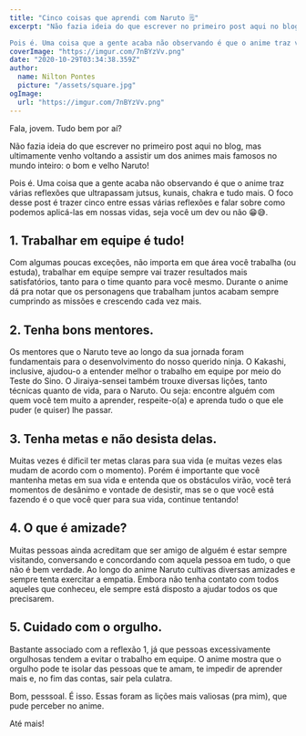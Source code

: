 ```yaml
---
title: "Cinco coisas que aprendi com Naruto 🗒️"
excerpt: "Não fazia ideia do que escrever no primeiro post aqui no blog, mas ultimamente venho voltando a assistir um dos animes mais famosos no mundo inteiro: o bom e velho Naruto!

Pois é. Uma coisa que a gente acaba não observando é que o anime traz várias reflexões que ultrapassam jutsus, kunais, chakra e tudo mais. O foco desse post é trazer cinco entre essas várias reflexões e falar sobre como podemos aplicá-las em nossas vidas, seja você um dev ou não 😁😅"
coverImage: "https://imgur.com/7nBYzVv.png"
date: "2020-10-29T03:34:38.359Z"
author:
  name: Nilton Pontes
  picture: "/assets/square.jpg"
ogImage:
  url: "https://imgur.com/7nBYzVv.png"
---
```


Fala, jovem. Tudo bem por aí?

Não fazia ideia do que escrever no primeiro post aqui no blog, mas ultimamente venho voltando a assistir um dos animes mais famosos no mundo inteiro: o bom e velho Naruto!

Pois é. Uma coisa que a gente acaba não observando é que o anime traz várias reflexões que ultrapassam jutsus, kunais, chakra e tudo mais. O foco desse post é trazer cinco entre essas várias reflexões e falar sobre como podemos aplicá-las em nossas vidas, seja você um dev ou não 😁😅.

## 1. Trabalhar em equipe é tudo!

Com algumas poucas exceções, não importa em que área você trabalha (ou estuda), trabalhar em equipe sempre vai trazer resultados mais satisfatórios, tanto para o time quanto para você mesmo. Durante o anime dá pra notar que os personagens que trabalham juntos acabam sempre cumprindo as missões e crescendo cada vez mais.

## 2. Tenha bons mentores.

Os mentores que o Naruto teve ao longo da sua jornada foram fundamentais para o desenvolvimento do nosso querido ninja. O Kakashi, inclusive, ajudou-o a entender melhor o trabalho em equipe por meio do Teste do Sino. O Jiraiya-sensei também trouxe diversas lições, tanto técnicas quanto de vida, para o Naruto. Ou seja: encontre alguém com quem você tem muito a aprender, respeite-o(a) e aprenda tudo o que ele puder (e quiser) lhe passar.

## 3. Tenha metas e não desista delas.

Muitas vezes é díficil ter metas claras para sua vida (e muitas vezes elas mudam de acordo com o momento). Porém é importante que você mantenha metas em sua vida e entenda que os obstáculos virão, você terá momentos de desânimo e vontade de desistir, mas se o que você está fazendo é o que você quer para sua vida, continue tentando!

## 4. O que é amizade?

Muitas pessoas ainda acreditam que ser amigo de alguém é estar sempre visitando, conversando e concordando com aquela pessoa em tudo, o que não é bem verdade. Ao longo do anime Naruto cultivas diversas amizades e sempre tenta exercitar a empatia. Embora não tenha contato com todos aqueles que conheceu, ele sempre está disposto a ajudar todos os que precisarem.

## 5. Cuidado com o orgulho.

Bastante associado com a reflexão 1, já que pessoas excessivamente orgulhosas tendem a evitar o trabalho em equipe. O anime mostra que o orgulho pode te isolar das pessoas que te amam, te impedir de aprender mais e, no fim das contas, sair pela culatra.

Bom, pesssoal. É isso. Essas foram as lições mais valiosas (pra mim), que pude perceber no anime.

Até mais!
